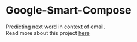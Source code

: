 # Google-Smart-Compose
Predicting next word in context of email.<br>
Read more about this project [here](https://medium.com/@yernagulahemanth/google-smart-compose-46b289eca6bc)

